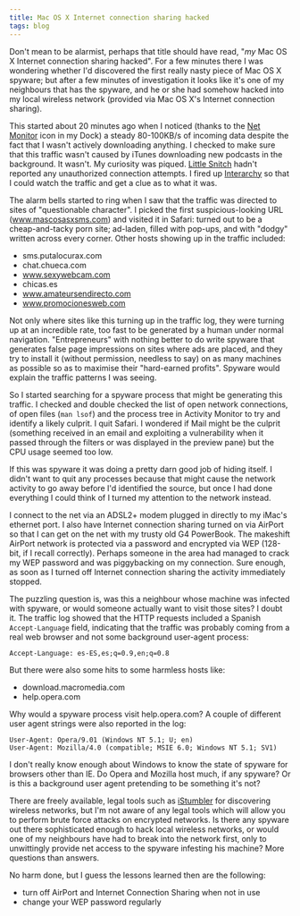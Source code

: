 ```yaml
---
title: Mac OS X Internet connection sharing hacked
tags: blog
---
```


Don't mean to be alarmist, perhaps that title should have read, "_my_ Mac OS X Internet connection sharing hacked". For a few minutes there I was wondering whether I'd discovered the first really nasty piece of Mac OS X spyware; but after a few minutes of investigation it looks like it's one of my neighbours that has the spyware, and he or she had somehow hacked into my local wireless network (provided via Mac OS X's Internet connection sharing).

This started about 20 minutes ago when I noticed (thanks to the [Net Monitor](http://homepage.mac.com/rominar/net.html) icon in my Dock) a steady 80-100KB/s of incoming data despite the fact that I wasn't actively downloading anything. I checked to make sure that this traffic wasn't caused by iTunes downloading new podcasts in the background. It wasn't. My curiosity was piqued. [Little Snitch](http://www.obdev.at/products/littlesnitch/) hadn't reported any unauthorized connection attempts. I fired up [Interarchy](http://www.interarchy.com/main/) so that I could watch the traffic and get a clue as to what it was.

The alarm bells started to ring when I saw that the traffic was directed to sites of "questionable character". I picked the first suspicious-looking URL (www.mascosasxsms.com) and visited it in Safari: turned out to be a cheap-and-tacky porn site; ad-laden, filled with pop-ups, and with "dodgy" written across every corner. Other hosts showing up in the traffic included:

-   sms.putalocurax.com
-   chat.chueca.com
-   www.sexywebcam.com
-   chicas.es
-   www.amateursendirecto.com
-   www.promocionesweb.com

Not only where sites like this turning up in the traffic log, they were turning up at an incredible rate, too fast to be generated by a human under normal navigation. "Entrepreneurs" with nothing better to do write spyware that generates false page impressions on sites where ads are placed, and they try to install it (without permission, needless to say) on as many machines as possible so as to maximise their "hard-earned profits". Spyware would explain the traffic patterns I was seeing.

So I started searching for a spyware process that might be generating this traffic. I checked and double checked the list of open network connections, of open files (`man lsof`) and the process tree in Activity Monitor to try and identify a likely culprit. I quit Safari. I wondered if Mail might be the culprit (something received in an email and exploiting a vulnerability when it passed through the filters or was displayed in the preview pane) but the CPU usage seemed too low.

If this was spyware it was doing a pretty darn good job of hiding itself. I didn't want to quit any processes because that might cause the network activity to go away before I'd identified the source, but once I had done everything I could think of I turned my attention to the network instead.

I connect to the net via an ADSL2+ modem plugged in directly to my iMac's ethernet port. I also have Internet connection sharing turned on via AirPort so that I can get on the net with my trusty old G4 PowerBook. The makeshift AirPort network is protected via a password and encrypted via WEP (128-bit, if I recall correctly). Perhaps someone in the area had managed to crack my WEP password and was piggybacking on my connection. Sure enough, as soon as I turned off Internet connection sharing the activity immediately stopped.

The puzzling question is, was this a neighbour whose machine was infected with spyware, or would someone actually want to visit those sites? I doubt it. The traffic log showed that the HTTP requests included a Spanish `Accept-Language` field, indicating that the traffic was probably coming from a real web browser and not some background user-agent process:

    Accept-Language: es-ES,es;q=0.9,en;q=0.8

But there were also some hits to some harmless hosts like:

-   download.macromedia.com
-   help.opera.com

Why would a spyware process visit help.opera.com? A couple of different user agent strings were also reported in the log:

    User-Agent: Opera/9.01 (Windows NT 5.1; U; en)
    User-Agent: Mozilla/4.0 (compatible; MSIE 6.0; Windows NT 5.1; SV1)

I don't really know enough about Windows to know the state of spyware for browsers other than IE. Do Opera and Mozilla host much, if any spyware? Or is this a background user agent pretending to be something it's not?

There are freely available, legal tools such as [iStumbler](http://istumbler.net/) for discovering wireless networks, but I'm not aware of any legal tools which will allow you to perform brute force attacks on encrypted networks. Is there any spyware out there sophisticated enough to hack local wireless networks, or would one of my neighbours have had to break into the network first, only to unwittingly provide net access to the spyware infesting his machine? More questions than answers.

No harm done, but I guess the lessons learned then are the following:

-   turn off AirPort and Internet Connection Sharing when not in use
-   change your WEP password regularly
